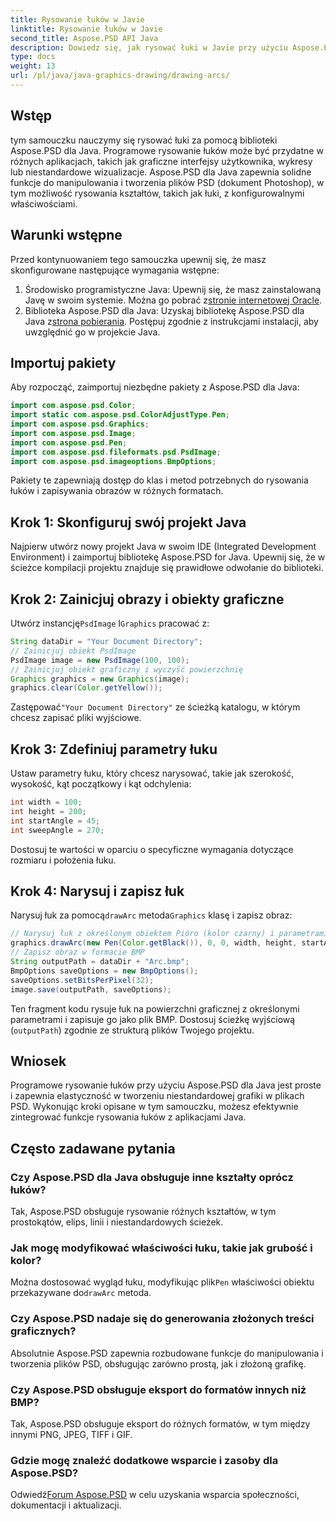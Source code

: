 ```yaml
---
title: Rysowanie łuków w Javie
linktitle: Rysowanie łuków w Javie
second_title: Aspose.PSD API Java
description: Dowiedz się, jak rysować łuki w Javie przy użyciu Aspose.PSD dla Java. Samouczek krok po kroku z przykładami kodu dla aplikacji graficznych.
type: docs
weight: 13
url: /pl/java/java-graphics-drawing/drawing-arcs/
---
```

## Wstęp
tym samouczku nauczymy się rysować łuki za pomocą biblioteki Aspose.PSD dla Java. Programowe rysowanie łuków może być przydatne w różnych aplikacjach, takich jak graficzne interfejsy użytkownika, wykresy lub niestandardowe wizualizacje. Aspose.PSD dla Java zapewnia solidne funkcje do manipulowania i tworzenia plików PSD (dokument Photoshop), w tym możliwość rysowania kształtów, takich jak łuki, z konfigurowalnymi właściwościami.
## Warunki wstępne
Przed kontynuowaniem tego samouczka upewnij się, że masz skonfigurowane następujące wymagania wstępne:
1.  Środowisko programistyczne Java: Upewnij się, że masz zainstalowaną Javę w swoim systemie. Można go pobrać z[stronie internetowej Oracle](https://www.oracle.com/java/).
2.  Biblioteka Aspose.PSD dla Java: Uzyskaj bibliotekę Aspose.PSD dla Java z[strona pobierania](https://releases.aspose.com/psd/java/). Postępuj zgodnie z instrukcjami instalacji, aby uwzględnić go w projekcie Java.
## Importuj pakiety
Aby rozpocząć, zaimportuj niezbędne pakiety z Aspose.PSD dla Java:
```java
import com.aspose.psd.Color;
import static com.aspose.psd.ColorAdjustType.Pen;
import com.aspose.psd.Graphics;
import com.aspose.psd.Image;
import com.aspose.psd.Pen;
import com.aspose.psd.fileformats.psd.PsdImage;
import com.aspose.psd.imageoptions.BmpOptions;
```
Pakiety te zapewniają dostęp do klas i metod potrzebnych do rysowania łuków i zapisywania obrazów w różnych formatach.
## Krok 1: Skonfiguruj swój projekt Java
Najpierw utwórz nowy projekt Java w swoim IDE (Integrated Development Environment) i zaimportuj bibliotekę Aspose.PSD for Java. Upewnij się, że w ścieżce kompilacji projektu znajduje się prawidłowe odwołanie do biblioteki.
## Krok 2: Zainicjuj obrazy i obiekty graficzne
 Utwórz instancję`PsdImage` I`Graphics` pracować z:
```java
String dataDir = "Your Document Directory";
// Zainicjuj obiekt PsdImage
PsdImage image = new PsdImage(100, 100);
// Zainicjuj obiekt graficzny i wyczyść powierzchnię
Graphics graphics = new Graphics(image);
graphics.clear(Color.getYellow());
```
 Zastępować`"Your Document Directory"` ze ścieżką katalogu, w którym chcesz zapisać pliki wyjściowe.
## Krok 3: Zdefiniuj parametry łuku
Ustaw parametry łuku, który chcesz narysować, takie jak szerokość, wysokość, kąt początkowy i kąt odchylenia:
```java
int width = 100;
int height = 200;
int startAngle = 45;
int sweepAngle = 270;
```
Dostosuj te wartości w oparciu o specyficzne wymagania dotyczące rozmiaru i położenia łuku.
## Krok 4: Narysuj i zapisz łuk
 Narysuj łuk za pomocą`drawArc` metoda`Graphics` klasę i zapisz obraz:
```java
// Narysuj łuk z określonym obiektem Pióro (kolor czarny) i parametrami
graphics.drawArc(new Pen(Color.getBlack()), 0, 0, width, height, startAngle, sweepAngle);
// Zapisz obraz w formacie BMP
String outputPath = dataDir + "Arc.bmp";
BmpOptions saveOptions = new BmpOptions();
saveOptions.setBitsPerPixel(32);
image.save(outputPath, saveOptions);
```
Ten fragment kodu rysuje łuk na powierzchni graficznej z określonymi parametrami i zapisuje go jako plik BMP. Dostosuj ścieżkę wyjściową (`outputPath`) zgodnie ze strukturą plików Twojego projektu.

## Wniosek
Programowe rysowanie łuków przy użyciu Aspose.PSD dla Java jest proste i zapewnia elastyczność w tworzeniu niestandardowej grafiki w plikach PSD. Wykonując kroki opisane w tym samouczku, możesz efektywnie zintegrować funkcje rysowania łuków z aplikacjami Java.

## Często zadawane pytania
### Czy Aspose.PSD dla Java obsługuje inne kształty oprócz łuków?
Tak, Aspose.PSD obsługuje rysowanie różnych kształtów, w tym prostokątów, elips, linii i niestandardowych ścieżek.
### Jak mogę modyfikować właściwości łuku, takie jak grubość i kolor?
 Można dostosować wygląd łuku, modyfikując plik`Pen` właściwości obiektu przekazywane do`drawArc` metoda.
### Czy Aspose.PSD nadaje się do generowania złożonych treści graficznych?
Absolutnie Aspose.PSD zapewnia rozbudowane funkcje do manipulowania i tworzenia plików PSD, obsługując zarówno prostą, jak i złożoną grafikę.
### Czy Aspose.PSD obsługuje eksport do formatów innych niż BMP?
Tak, Aspose.PSD obsługuje eksport do różnych formatów, w tym między innymi PNG, JPEG, TIFF i GIF.
### Gdzie mogę znaleźć dodatkowe wsparcie i zasoby dla Aspose.PSD?
 Odwiedź[Forum Aspose.PSD](https://forum.aspose.com/c/psd/34) w celu uzyskania wsparcia społeczności, dokumentacji i aktualizacji.